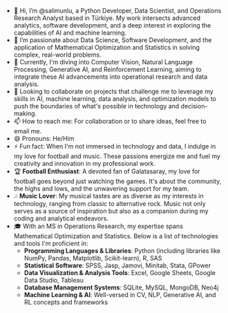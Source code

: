 - 👋 Hi, I’m @salimunlu, a Python Developer, Data Scientist, and Operations Research Analyst based in Türkiye. My work intersects advanced analytics, software development, and a deep interest in exploring the capabilities of AI and machine learning.
- 👀 I’m passionate about Data Science, Software Development, and the application of Mathematical Optimization and Statistics in solving complex, real-world problems.
- 🌱 Currently, I'm diving into Computer Vision, Natural Language Processing, Generative AI, and Reinforcement Learning, aiming to integrate these AI advancements into operational research and data analysis.
- 💞️ Looking to collaborate on projects that challenge me to leverage my skills in AI, machine learning, data analysis, and optimization models to push the boundaries of what's possible in technology and decision-making.
- 📫 How to reach me: For collaboration or to share ideas, feel free to email me.
- 😄 Pronouns: He/Him
- ⚡ Fun fact: When I'm not immersed in technology and data, I indulge in my love for football and music. These passions energize me and fuel my creativity and innovation in my professional work.
- 🏆 **Football Enthusiast**: A devoted fan of Galatasaray, my love for football goes beyond just watching the games. It's about the community, the highs and lows, and the unwavering support for my team.
- 🎶 **Music Lover**: My musical tastes are as diverse as my interests in technology, ranging from classic to alternative rock. Music not only serves as a source of inspiration but also as a companion during my coding and analytical endeavors.
- 🎓 With an MS in Operations Research, my expertise spans Mathematical Optimization and Statistics. Below is a list of technologies and tools I'm proficient in:
  - **Programming Languages & Libraries**: Python (including libraries like NumPy, Pandas, Matplotlib, Scikit-learn), R, SAS
  - **Statistical Software**: SPSS, Jasp, Jamovi, Minitab, Stata, GPower
  - **Data Visualization & Analysis Tools**: Excel, Google Sheets, Google Data Studio, Tableau
  - **Database Management Systems**: SQLite, MySQL, MongoDB, Neo4j
  - **Machine Learning & AI**: Well-versed in CV, NLP, Generative AI, and RL concepts and frameworks

<!---
salimunlu/salimunlu is a ✨ special ✨ repository because its `README.md` (this file) appears on your GitHub profile.
You can click the Preview link to take a look at your changes.
--->
